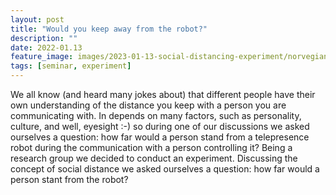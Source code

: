 ```yaml
---
layout: post
title: "Would you keep away from the robot?"
description: ""
date: 2022-01.13
feature_image: images/2023-01-13-social-distancing-experiment/norvegian-bus-stop.jpg
tags: [seminar, experiment]
---
```


We all know (and heard many jokes about) that different people have their own understanding of the distance you keep with a person you are communicating with. In depends on many factors, such as personality, culture, and well, eyesight :-) so during one of our discussions we asked ourselves a question: how far would a person stand from a telepresence robot during the communication with a person controlling it? Being a research group we decided to conduct an experiment. 
Discussing the concept of social distance we asked ourselves a question: how far would a person stant from the robot? 

<!--more-->



<!-- {% include image_caption.html imageurl="/images/2022-12-16-pynt-vision-experiment/experiment.jpg" title="" caption="robotic vision experiment" %} -->

 